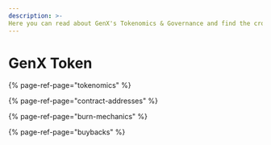 ```yaml
---
description: >-
Here you can read about GenX's Tokenomics & Governance and find the cross-chain GenX token addresses.
---
```


# GenX Token

{% page-ref-page="tokenomics" %}

{% page-ref-page="contract-addresses" %}

{% page-ref-page="burn-mechanics" %}

{% page-ref-page="buybacks" %}
